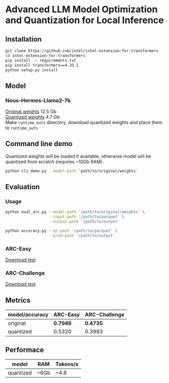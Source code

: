 # Advanced LLM Model Optimization and Quantization for Local Inference

## Installation
```bash
git clone https://github.com/intel/intel-extension-for-transformers
cd intel-extension-for-transformers
pip install -r requirements.txt
pip install transformers==4.33.1
python setup.py install
```

## Model
### Nous-Hermes-Llama2-7b
[Original weights](https://huggingface.co/NousResearch/Nous-Hermes-llama-2-7b) 12.5 Gb
<br>
[Quantized weights](https://drive.google.com/file/d/1_tTD-De4vXCf4Os_b0v4MOUoU0OmXr9G/view?usp=drive_link) 4.7 Gb
<br>
Make `runtime_outs` directory, download quantized weights and place them to `runtime_outs`

## Command line demo
Quantized weights will be loaded if available, otherwise model will be quantized from scratch (requires ~10Gb RAM).
```bash
python cli_demo.py --model-path `path/to/original/weights`
```

## Evaluation

### Usage
```bash
python eval_arc.py --model-path '/path/to/original/weights' \
                   --input-path '/path/to/parquet' \
                   --output-path '/path/to/output'

python accuracy.py --gt-path '/path/to/parquet' \
                   --pred-path '/path/to/output'
```

### ARC-Easy
[Download test](https://huggingface.co/datasets/ai2_arc/resolve/refs%2Fconvert%2Fparquet/ARC-Easy/test/0000.parquet?download=true)
### ARC-Challenge
[Download test](https://huggingface.co/datasets/ai2_arc/resolve/refs%2Fconvert%2Fparquet/ARC-Challenge/test/0000.parquet?download=true)

## Metrics
| model/accuracy | ARC-Easy | ARC-Challenge |
|----------------|----------|---------------|
| original       | **0.7946**   | **0.4735**        |
| quantized      | 0.5320   | 0.3993        |

## Performace

| model | RAM | Tokens/s |
|----------------|----------|---------------|
| quantized | ~6Gb | ~4.8 |